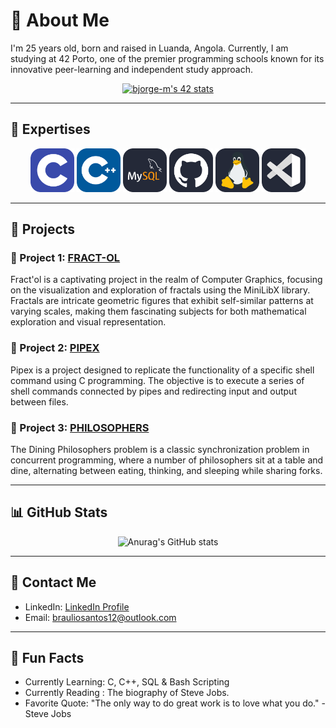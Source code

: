 # 👋 About Me

I'm 25 years old, born and raised in Luanda, Angola. Currently, I am studying at 42 Porto, one of the premier programming schools known for its innovative peer-learning and independent study approach.

<div align="center">
	
[![bjorge-m's 42 stats](https://badge.mediaplus.ma/darkblue/bjorge-m?1337Badge=off&42Network=off&UM6P=off)](https://github.com/oakoudad/badge42)

</div>

---

## 🚀 Expertises

<div align="center">
	<img src="https://raw.githubusercontent.com/tandpfun/skill-icons/65dea6c4eaca7da319e552c09f4cf5a9a8dab2c8/icons/C.svg" height="70px" width="70px" alt="C"/>
	<img src="https://raw.githubusercontent.com/tandpfun/skill-icons/65dea6c4eaca7da319e552c09f4cf5a9a8dab2c8/icons/CPP.svg" height="70px" width="70px" alt="C++"/>
	<img src="https://raw.githubusercontent.com/tandpfun/skill-icons/65dea6c4eaca7da319e552c09f4cf5a9a8dab2c8/icons/MySQL-Dark.svg" height="70px" width="70px" alt="MySQL"/>
	<img src="https://raw.githubusercontent.com/tandpfun/skill-icons/65dea6c4eaca7da319e552c09f4cf5a9a8dab2c8/icons/Github-Dark.svg" height="70px" width="70px" alt="GitHub"/>
	<img src="https://raw.githubusercontent.com/tandpfun/skill-icons/65dea6c4eaca7da319e552c09f4cf5a9a8dab2c8/icons/Linux-Dark.svg" height="70px" width="70px" alt="Linux"/>
	<img src="https://raw.githubusercontent.com/tandpfun/skill-icons/65dea6c4eaca7da319e552c09f4cf5a9a8dab2c8/icons/VSCode-Dark.svg" height="70px" width="70px" alt="VSCode"/>
</div>

---

## 🌟 Projects

### 📁 Project 1: [FRACT-OL](https://github.com/braasantos/42-fract-ol)
Fract'ol is a captivating project in the realm of Computer Graphics, focusing on the visualization and exploration of fractals using the MiniLibX library. 
Fractals are intricate geometric figures that exhibit self-similar patterns at varying scales, making them fascinating subjects for both mathematical exploration and visual representation.

### 📁 Project 2: [PIPEX](https://github.com/braasantos/42-pipex)
Pipex is a project designed to replicate the functionality of a specific shell command using C programming. The objective is to execute a series of shell commands connected by pipes and redirecting input and output between files.

### 📁 Project 3: [PHILOSOPHERS](https://github.com/braasantos/42-philosophers)
The Dining Philosophers problem is a classic synchronization problem in concurrent programming, where a number of philosophers sit at a table and dine, alternating between eating, thinking, and sleeping while sharing forks.

---
## 📊 GitHub Stats

<div align="center">
  
![Anurag's GitHub stats](https://github-readme-stats.vercel.app/api?username=braasantos&show_icons=true&theme=dracula)
</div>

---
## 📧 Contact Me

- LinkedIn: [LinkedIn Profile](https://www.linkedin.com/in/braulio-dos-santos-697082298/)
- Email: brauliosantos12@outlook.com

---
## 🎉 Fun Facts

- Currently Learning: C, C++, SQL & Bash Scripting
- Currently Reading : The biography of Steve Jobs.
- Favorite Quote: "The only way to do great work is to love what you do." - Steve Jobs
